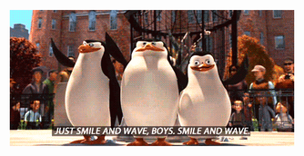 <p align="center">
  <img src="https://github.com/jtamyrc/jtamyrc/blob/main/giphy.gif" alt="animated" />
</p>
